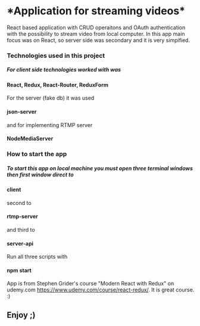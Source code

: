 <h1>*Application for streaming videos*</h1> 

React based application with CRUD operaitons and OAuth authentication with the possibility to stream video from local computer. In this app main focus was on React, so server side was secondary and it is very simpified.

<h3>Technologies used in this project</h3>
<h5>For client side technologies worked with was <h4>React, Redux, React-Router, ReduxForm</h4> For the server (fake db) it was used <h4>json-server</h4> and for implementing RTMP server <h4>NodeMediaServer</h4></h5>

<h3>How to start the app</h3>
<h5>To start this app on local machine you must open three terminal windows then first window direct to <h4>client</h4> second to <h4>rtmp-server</h4> and third to <h4>server-api</h4> Run all three scripts with <h4>npm start</h4>
  
App is from Stephen Grider's course "Modern React with Redux" on udemy.com <link>https://www.udemy.com/course/react-redux/</link>. It is great course. :)
  
  <h2>Enjoy ;)<h2>
